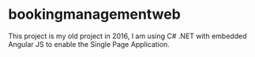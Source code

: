 # bookingmanagementweb
This project is my old project in 2016, I am using C# .NET with embedded Angular JS to enable the Single Page Application.

